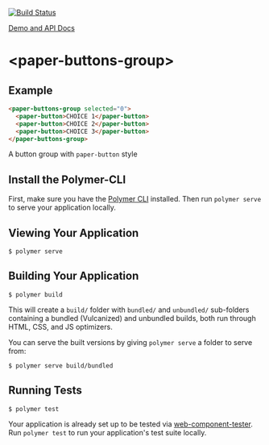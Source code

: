 [![Build Status](https://travis-ci.org/NeilujD/paper-buttons-group.svg?branch=develop)](https://travis-ci.org/NeilujD/paper-buttons-group)

[Demo and API Docs](https://neilujd.github.io/paper-buttons-group)

# \<paper-buttons-group\>

## Example

<!---
```
<custom-element-demo>
  <template>
    <script src="../webcomponentsjs/webcomponents-lite.js"></script>
    <link rel="import" href="../paper-button/paper-button.html">
    <link rel="import" href="paper-buttons-group.html">
    <next-code-block></next-code-block>
  </template>
</custom-element-demo>
```
-->
```html
<paper-buttons-group selected="0">
  <paper-button>CHOICE 1</paper-button>
  <paper-button>CHOICE 2</paper-button>
  <paper-button>CHOICE 3</paper-button>
</paper-buttons-group>
```

A button group with `paper-button` style

## Install the Polymer-CLI

First, make sure you have the [Polymer CLI](https://www.npmjs.com/package/polymer-cli) installed. Then run `polymer serve` to serve your application locally.

## Viewing Your Application

```
$ polymer serve
```

## Building Your Application

```
$ polymer build
```

This will create a `build/` folder with `bundled/` and `unbundled/` sub-folders
containing a bundled (Vulcanized) and unbundled builds, both run through HTML,
CSS, and JS optimizers.

You can serve the built versions by giving `polymer serve` a folder to serve
from:

```
$ polymer serve build/bundled
```

## Running Tests

```
$ polymer test
```

Your application is already set up to be tested via [web-component-tester](https://github.com/Polymer/web-component-tester). Run `polymer test` to run your application's test suite locally.
